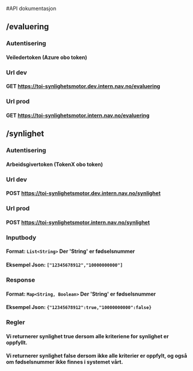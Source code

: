 #API dokumentasjon

## /evaluering
### Autentisering
#### Veiledertoken (Azure obo token)
### Url dev
#### GET https://toi-synlighetsmotor.dev.intern.nav.no/evaluering
### Url prod
#### GET https://toi-synlighetsmotor.intern.nav.no/evaluering

## /synlighet
### Autentisering
#### Arbeidsgivertoken (TokenX obo token)
### Url dev
#### POST https://toi-synlighetsmotor.dev.intern.nav.no/synlighet
### Url prod
#### POST https://toi-synlighetsmotor.intern.nav.no/synlighet
### Inputbody
#### Format: ```List<String>``` Der 'String' er fødselsnummer
#### Eksempel Json: ```["12345678912","10000000000"]```
### Response
#### Format: ```Map<String, Boolean>``` Der 'String' er fødselsnummer
#### Eksempel Json: ```{"12345678912":true,"10000000000":false}```
### Regler
#### Vi returnerer synlighet true dersom alle kriteriene for synlighet er oppfyllt.
#### Vi returnerer synlighet false dersom ikke alle kriterier er oppfylt, og også om fødselsnummer ikke finnes i systemet vårt.
